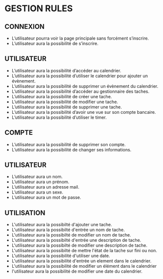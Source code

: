 # GESTION RULES


## CONNEXION 

-	L’utilisateur pourra voir la page principale sans forcément s’inscrire.
-	L’utilisateur aura la possibilité de s’inscrire.


## UTILISATEUR 

-	L’utilisateur aura la possibilité d’accéder au calendrier.
-	L’utilisateur aura la possibilité d’utiliser le calendrier pour ajouter un évènement.
-	L’utilisateur aura la possibilité de supprimer un évènement du calendrier.
-	L’utilisateur aura la possibilité d’accéder au gestionnaire des taches.
-	L’utilisateur aura la possibilité de créer une tache.
-	L’utilisateur aura la possibilité de modifier une tache.
-	L’utilisateur aura la possibilité de supprimer une tache.
-	L’utilisateur aura la possibilité d’avoir une vue sur son compte bancaire.
-	L’utilisateur aura la possibilité d’utiliser le timer.


## COMPTE

-	L’utilisateur aura la possibilité de supprimer son compte.
-	L’utilisateur aura la possibilité de changer ses informations.


## UTILISATEUR 

-	L’utilisateur aura un nom.
-	L’utilisateur aura un prénom.
-	L’utilisateur aura un adresse mail.
-	L’utilisateur aura un sexe.
-	L’utilisateur aura un mot de passe.


## UTILISATION 

- L'utilisateur aura la possibilté d'ajouter une tache.
- L'utilisateur aura la possibilté d'entrée un nom de tache.
- L'utilisateur aura la possibilté de modifier un nom de tache.
- L'utilisateur aura la possibilté d'entrée une description de tache.
- L'utilisateur aura la possibilté de modifier une description de tache.
- L'utilisateur aura la possibilté de mettre l'état de la tache sur fini ou non.
- L'utilisateur aura la possibilité d'utiliser une date.
- L'utilisateur aura la possibilité d'entrée un element dans le calendrier.
- L'utilisateur aura la possibilité de modifier un élément dans le calendrier
- l'utilisateur aura la possibilité de modifier une date du calendrier.
